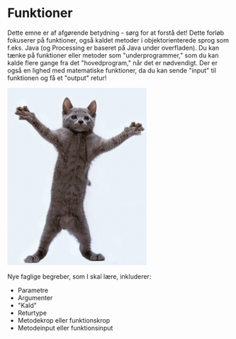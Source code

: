 # Funktioner
Dette emne er af afgørende betydning - sørg for at forstå det! Dette forløb fokuserer på funktioner, også kaldet metoder i objektorienterede sprog som f.eks. Java (og Processing er baseret på Java under overfladen). Du kan tænke på funktioner eller metoder som "underprogrammer," som du kan kalde flere gange fra det "hovedprogram," når det er nødvendigt. Der er også en lighed med matematiske funktioner, da du kan sende "input" til funktionen og få et "output" retur!

![7isB.gif](7isB.gif)

Nye faglige begreber, som I skal lære, inkluderer:

- Parametre
- Argumenter
- "Kald"
- Returtype
- Metodekrop eller funktionskrop
- Metodeinput eller funktionsinput